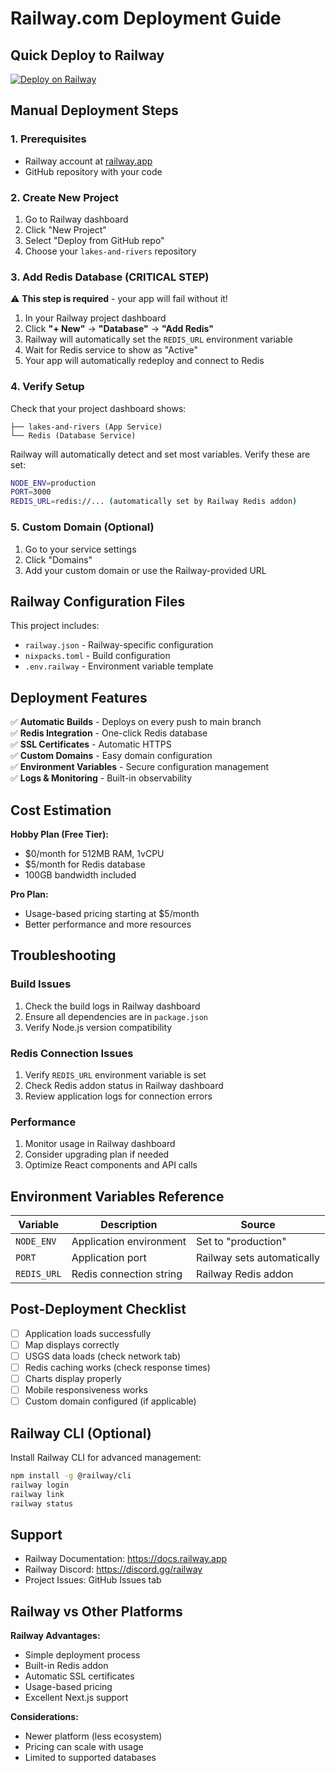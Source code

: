 # Railway.com Deployment Guide

## Quick Deploy to Railway

[![Deploy on Railway](https://railway.app/button.svg)](https://railway.app/template/YOUR_TEMPLATE_ID)

## Manual Deployment Steps

### 1. Prerequisites
- Railway account at [railway.app](https://railway.app)
- GitHub repository with your code

### 2. Create New Project
1. Go to Railway dashboard
2. Click "New Project"
3. Select "Deploy from GitHub repo"
4. Choose your `lakes-and-rivers` repository

### 3. Add Redis Database (CRITICAL STEP)
⚠️ **This step is required** - your app will fail without it!

1. In your Railway project dashboard
2. Click **"+ New"** → **"Database"** → **"Add Redis"**
3. Railway will automatically set the `REDIS_URL` environment variable
4. Wait for Redis service to show as "Active"
5. Your app will automatically redeploy and connect to Redis

### 4. Verify Setup
Check that your project dashboard shows:
```
├── lakes-and-rivers (App Service)
└── Redis (Database Service)
```
Railway will automatically detect and set most variables. Verify these are set:

```bash
NODE_ENV=production
PORT=3000
REDIS_URL=redis://... (automatically set by Railway Redis addon)
```

### 5. Custom Domain (Optional)
1. Go to your service settings
2. Click "Domains"
3. Add your custom domain or use the Railway-provided URL

## Railway Configuration Files

This project includes:
- `railway.json` - Railway-specific configuration
- `nixpacks.toml` - Build configuration
- `.env.railway` - Environment variable template

## Deployment Features

✅ **Automatic Builds** - Deploys on every push to main branch  
✅ **Redis Integration** - One-click Redis database  
✅ **SSL Certificates** - Automatic HTTPS  
✅ **Custom Domains** - Easy domain configuration  
✅ **Environment Variables** - Secure configuration management  
✅ **Logs & Monitoring** - Built-in observability  

## Cost Estimation

**Hobby Plan (Free Tier):**
- $0/month for 512MB RAM, 1vCPU
- $5/month for Redis database
- 100GB bandwidth included

**Pro Plan:**
- Usage-based pricing starting at $5/month
- Better performance and more resources

## Troubleshooting

### Build Issues
1. Check the build logs in Railway dashboard
2. Ensure all dependencies are in `package.json`
3. Verify Node.js version compatibility

### Redis Connection Issues
1. Verify `REDIS_URL` environment variable is set
2. Check Redis addon status in Railway dashboard
3. Review application logs for connection errors

### Performance
1. Monitor usage in Railway dashboard
2. Consider upgrading plan if needed
3. Optimize React components and API calls

## Environment Variables Reference

| Variable | Description | Source |
|----------|-------------|---------|
| `NODE_ENV` | Application environment | Set to "production" |
| `PORT` | Application port | Railway sets automatically |
| `REDIS_URL` | Redis connection string | Railway Redis addon |

## Post-Deployment Checklist

- [ ] Application loads successfully
- [ ] Map displays correctly
- [ ] USGS data loads (check network tab)
- [ ] Redis caching works (check response times)
- [ ] Charts display properly
- [ ] Mobile responsiveness works
- [ ] Custom domain configured (if applicable)

## Railway CLI (Optional)

Install Railway CLI for advanced management:

```bash
npm install -g @railway/cli
railway login
railway link
railway status
```

## Support

- Railway Documentation: https://docs.railway.app
- Railway Discord: https://discord.gg/railway
- Project Issues: GitHub Issues tab

## Railway vs Other Platforms

**Railway Advantages:**
- Simple deployment process
- Built-in Redis addon
- Automatic SSL certificates
- Usage-based pricing
- Excellent Next.js support

**Considerations:**
- Newer platform (less ecosystem)
- Pricing can scale with usage
- Limited to supported databases
